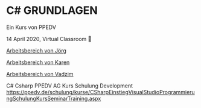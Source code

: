 # C# GRUNDLAGEN

Ein Kurs von PPEDV

14 April 2020, Virtual Classroom :rocket:

[Arbeitsbereich von Jörg](joerg/ABLAUF.md)

[Arbeitsbereich von Karen](karen/ABLAUF.md)

[Arbeitsbereich von Vadzim](vadzim/ABLAUF.md)

C# Csharp PPEDV AG Kurs Schulung Development
https://ppedv.de/schulung/kurse/CSharpEinstiegVisualStudioProgrammierungSchulungKursSeminarTraining.aspx


